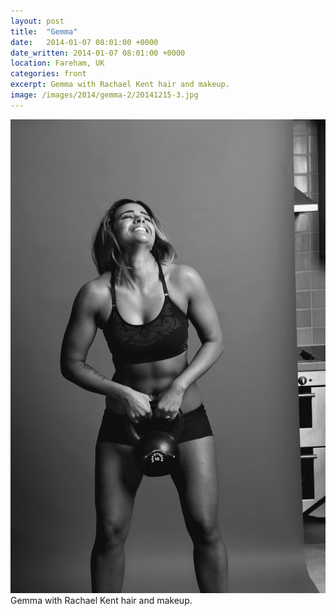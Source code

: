```yaml
---
layout: post
title:  "Gemma"
date:   2014-01-07 08:01:00 +0000
date_written: 2014-01-07 08:01:00 +0000
location: Fareham, UK
categories: front
excerpt: Gemma with Rachael Kent hair and makeup.
image: /images/2014/gemma-2/20141215-3.jpg
---
```

<img src='/images/2014/gemma-2/20141215-3.jpg'/>
Gemma with Rachael Kent hair and makeup.
